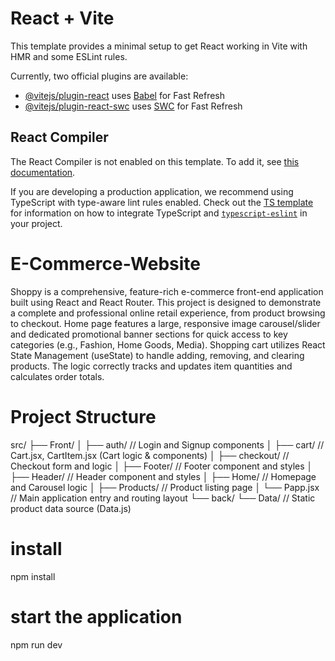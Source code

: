 # React + Vite

This template provides a minimal setup to get React working in Vite with HMR and some ESLint rules.

Currently, two official plugins are available:

- [@vitejs/plugin-react](https://github.com/vitejs/vite-plugin-react/blob/main/packages/plugin-react) uses [Babel](https://babeljs.io/) for Fast Refresh
- [@vitejs/plugin-react-swc](https://github.com/vitejs/vite-plugin-react/blob/main/packages/plugin-react-swc) uses [SWC](https://swc.rs/) for Fast Refresh

## React Compiler

The React Compiler is not enabled on this template. To add it, see [this documentation](https://react.dev/learn/react-compiler/installation).



If you are developing a production application, we recommend using TypeScript with type-aware lint rules enabled. Check out the [TS template](https://github.com/vitejs/vite/tree/main/packages/create-vite/template-react-ts) for information on how to integrate TypeScript and [`typescript-eslint`](https://typescript-eslint.io) in your project.

# E-Commerce-Website
Shoppy is a comprehensive, feature-rich e-commerce front-end application built using React and React Router. This project is designed to demonstrate a complete and professional online retail experience, from product browsing to checkout. Home page  features a large, responsive image carousel/slider and dedicated promotional banner sections for quick access to key categories (e.g., Fashion, Home Goods, Media). Shopping cart utilizes React State Management (useState) to handle adding, removing, and clearing products. The logic correctly tracks and updates item quantities and calculates order totals.

# Project Structure
src/
├── Front/
│   ├── auth/           // Login and Signup components
│   ├── cart/           // Cart.jsx, CartItem.jsx (Cart logic & components)
│   ├── checkout/       // Checkout form and logic
│   ├── Footer/         // Footer component and styles
│   ├── Header/         // Header component and styles
│   ├── Home/           // Homepage and Carousel logic
│   ├── Products/       // Product listing page
│   └── Papp.jsx        // Main application entry and routing layout
└── back/
    └── Data/           // Static product data source (Data.js)

# install
npm install

# start the application
npm run dev 

